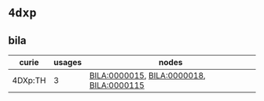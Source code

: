 # `4dxp`

## bila

| curie   |   usages | nodes                                                                                                                                                                                 |
|---------|----------|---------------------------------------------------------------------------------------------------------------------------------------------------------------------------------------|
| 4DXp:TH |        3 | [BILA:0000015](http://purl.obolibrary.org/obo/BILA_0000015), [BILA:0000018](http://purl.obolibrary.org/obo/BILA_0000018), [BILA:0000115](http://purl.obolibrary.org/obo/BILA_0000115) |

